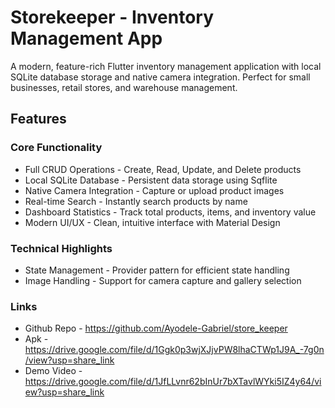#  Storekeeper - Inventory Management App

A modern, feature-rich Flutter inventory management application with local SQLite database storage and native camera integration. Perfect for small businesses, retail stores, and warehouse management.

##  Features

### Core Functionality
- Full CRUD Operations - Create, Read, Update, and Delete products
- Local SQLite Database - Persistent data storage using Sqflite
- Native Camera Integration - Capture or upload product images
- Real-time Search - Instantly search products by name
- Dashboard Statistics - Track total products, items, and inventory value
- Modern UI/UX - Clean, intuitive interface with Material Design

### Technical Highlights
- State Management - Provider pattern for efficient state handling
- Image Handling - Support for camera capture and gallery selection

### Links
- Github Repo - https://github.com/Ayodele-Gabriel/store_keeper
- Apk - https://drive.google.com/file/d/1Ggk0p3wjXJjvPW8lhaCTWp1J9A_-7g0n/view?usp=share_link
- Demo Video - https://drive.google.com/file/d/1JfLLvnr62bInUr7bXTavlWYki5IZ4y64/view?usp=share_link